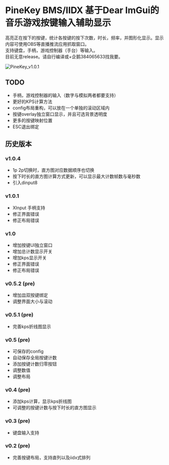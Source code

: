 # PineKey BMS/IIDX 基于Dear ImGui的音乐游戏按键输入辅助显示

高亮正在按下的按键，统计各按键的按下次数，时长，频率，并图形化显示。显示内容可使用OBS等直播推流应用抓取窗口。  
支持键盘，手柄，游戏控制器（手台）等输入。  
目前无意release。请自行编译或+企鹅384065633找我要。

![PineKey_v1.0.1](https://github.com/cstrikest/PineKey/blob/main/PineKey_v1.0.1.jpg?raw=true)

## TODO

- 手柄，游戏控制器的输入（数字与模拟两者都要支持）
- 更好的KPS计算方法
- config布局重构，可以放在一个单独的滚动区域内
- 按键overlay独立窗口显示，并且可选背景透明度
- 更多的按键映射位置
- ESC退出绑定

## 历史版本

### v1.0.4

- 1p 2p切换时，直方图对应数据顺序也切换
- 按下时长的直方图计算方式更新，可以显示最大计数帧数与毫秒数
- 引入dinput8

### v1.0.1

- XInput 手柄支持
- 修正界面错误
- 修正布局错误

### v1.0

- 增加按键UI独立窗口
- 增加总计数显示开关
- 增加kps显示开关
- 修正界面错误
- 修正布局错误
  
### v0.5.2 (pre)

- 增加皿双按键绑定
- 调整界面大小与滚动

### v0.5.1 (pre)

- 完善kps折线图显示

### v0.5 (pre)

- 可保存的config
- 自动保存全局按键计数
- 添加按键计数归零按钮
- 调整数值
- 调整布局

### v0.4 (pre)

- 添加kps计算，显示kps折线图
- 可调整的按键计数与按下时长的直方图显示

### v0.3 (pre)

- 键盘输入支持

### v0.2 (pre)

- 完善按键布局，支持直列以及iidx式排列